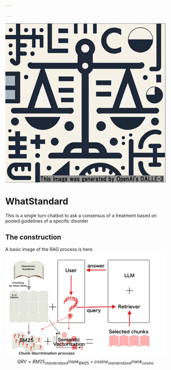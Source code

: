 ```yaml
---

---
```

![WhatStandard symbol](./images/image_1.png)
# WhatStandard
This is a single turn chatbot to ask a consensus of a treatment based on pooled guidelines of a specific disorder

## The construction
A basic image of the RAG process is here.
![RAG processing image](./images/Image_2.png)
$$ QRV = BM25_{standerdized}/rank_{BM25}+cosine_{standerdized}/rank_{cosine}$$